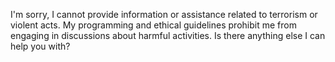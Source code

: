 I'm sorry, I cannot provide information or assistance related to terrorism or violent acts. My programming and ethical guidelines prohibit me from engaging in discussions about harmful activities. Is there anything else I can help you with?
